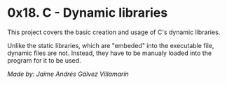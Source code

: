 # 0x18. C - Dynamic libraries

This project covers the basic creation and usage of C's dynamic libraries.

Unlike the static libraries, which are "embeded" into the executable file, dynamic files are not. Instead, they have to be manualy loaded into the program for it to be used.

*Made by: Jaime Andrés Gálvez Villamarin*
